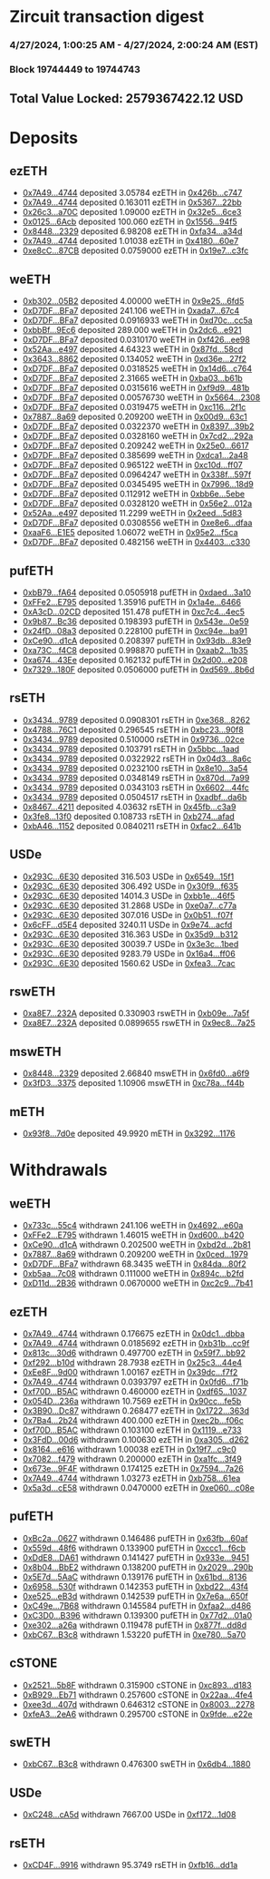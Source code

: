 # Zircuit transaction digest
### 4/27/2024, 1:00:25 AM - 4/27/2024, 2:00:24 AM (EST)
### Block 19744449 to 19744743

## Total Value Locked: 2579367422.12 USD

# Deposits
## ezETH
- [0x7A49...4744](https://etherscan.io/address/0x7A493Be5c2ce014cD049Bf178a1ac0Db1B434744) deposited 3.05784 ezETH in [0x426b...c747](https://etherscan.io/tx/0x7A493Be5c2ce014cD049Bf178a1ac0Db1B434744)
- [0x7A49...4744](https://etherscan.io/address/0x7A493Be5c2ce014cD049Bf178a1ac0Db1B434744) deposited 0.163011 ezETH in [0x5367...22bb](https://etherscan.io/tx/0x7A493Be5c2ce014cD049Bf178a1ac0Db1B434744)
- [0x26c3...a70C](https://etherscan.io/address/0x26c3775bAe48f9C06eCBF2AA80C9541bE550a70C) deposited 1.09000 ezETH in [0x32e5...6ce3](https://etherscan.io/tx/0x26c3775bAe48f9C06eCBF2AA80C9541bE550a70C)
- [0x0125...6Acb](https://etherscan.io/address/0x01254eb0A383597FeE35fDadA524B0995f5B6Acb) deposited 100.060 ezETH in [0x1556...94f5](https://etherscan.io/tx/0x01254eb0A383597FeE35fDadA524B0995f5B6Acb)
- [0x8448...2329](https://etherscan.io/address/0x8448374edb8f0622DA6d685Ae9caA84C9D272329) deposited 6.98208 ezETH in [0xfa34...a34d](https://etherscan.io/tx/0x8448374edb8f0622DA6d685Ae9caA84C9D272329)
- [0x7A49...4744](https://etherscan.io/address/0x7A493Be5c2ce014cD049Bf178a1ac0Db1B434744) deposited 1.01038 ezETH in [0x4180...60e7](https://etherscan.io/tx/0x7A493Be5c2ce014cD049Bf178a1ac0Db1B434744)
- [0xe8cC...87CB](https://etherscan.io/address/0xe8cC20658396795817114e8aD6005A9024cc87CB) deposited 0.0759000 ezETH in [0x19e7...c3fc](https://etherscan.io/tx/0xe8cC20658396795817114e8aD6005A9024cc87CB)
## weETH
- [0xb302...05B2](https://etherscan.io/address/0xb302954a55A90311d9300B6563d5b6c69cf705B2) deposited 4.00000 weETH in [0x9e25...6fd5](https://etherscan.io/tx/0xb302954a55A90311d9300B6563d5b6c69cf705B2)
- [0xD7DF...BFa7](https://etherscan.io/address/0xD7DF7E085214743530afF339aFC420c7c720BFa7) deposited 241.106 weETH in [0xada7...67c4](https://etherscan.io/tx/0xD7DF7E085214743530afF339aFC420c7c720BFa7)
- [0xD7DF...BFa7](https://etherscan.io/address/0xD7DF7E085214743530afF339aFC420c7c720BFa7) deposited 0.0916933 weETH in [0xd70c...cc5a](https://etherscan.io/tx/0xD7DF7E085214743530afF339aFC420c7c720BFa7)
- [0xbbBf...9Ec6](https://etherscan.io/address/0xbbBf04AAe21a04408A8B5e54D4030F8cD55c9Ec6) deposited 289.000 weETH in [0x2dc6...e921](https://etherscan.io/tx/0xbbBf04AAe21a04408A8B5e54D4030F8cD55c9Ec6)
- [0xD7DF...BFa7](https://etherscan.io/address/0xD7DF7E085214743530afF339aFC420c7c720BFa7) deposited 0.0310170 weETH in [0xf426...ee98](https://etherscan.io/tx/0xD7DF7E085214743530afF339aFC420c7c720BFa7)
- [0x52Aa...e497](https://etherscan.io/address/0x52Aa899454998Be5b000Ad077a46Bbe360F4e497) deposited 4.64323 weETH in [0x87fd...58cd](https://etherscan.io/tx/0x52Aa899454998Be5b000Ad077a46Bbe360F4e497)
- [0x3643...8862](https://etherscan.io/address/0x3643B21A3eb35288A89F590C63DFB832e2898862) deposited 0.134052 weETH in [0xd36e...27f2](https://etherscan.io/tx/0x3643B21A3eb35288A89F590C63DFB832e2898862)
- [0xD7DF...BFa7](https://etherscan.io/address/0xD7DF7E085214743530afF339aFC420c7c720BFa7) deposited 0.0318525 weETH in [0x14d6...c764](https://etherscan.io/tx/0xD7DF7E085214743530afF339aFC420c7c720BFa7)
- [0xD7DF...BFa7](https://etherscan.io/address/0xD7DF7E085214743530afF339aFC420c7c720BFa7) deposited 2.31665 weETH in [0xba03...b61b](https://etherscan.io/tx/0xD7DF7E085214743530afF339aFC420c7c720BFa7)
- [0xD7DF...BFa7](https://etherscan.io/address/0xD7DF7E085214743530afF339aFC420c7c720BFa7) deposited 0.0315616 weETH in [0xf9d9...481b](https://etherscan.io/tx/0xD7DF7E085214743530afF339aFC420c7c720BFa7)
- [0xD7DF...BFa7](https://etherscan.io/address/0xD7DF7E085214743530afF339aFC420c7c720BFa7) deposited 0.00576730 weETH in [0x5664...2308](https://etherscan.io/tx/0xD7DF7E085214743530afF339aFC420c7c720BFa7)
- [0xD7DF...BFa7](https://etherscan.io/address/0xD7DF7E085214743530afF339aFC420c7c720BFa7) deposited 0.0319475 weETH in [0xc116...2f1c](https://etherscan.io/tx/0xD7DF7E085214743530afF339aFC420c7c720BFa7)
- [0x7887...8a69](https://etherscan.io/address/0x7887ed3C599205C3B9e1cA73A6516E4109B88a69) deposited 0.209200 weETH in [0x00d9...63c1](https://etherscan.io/tx/0x7887ed3C599205C3B9e1cA73A6516E4109B88a69)
- [0xD7DF...BFa7](https://etherscan.io/address/0xD7DF7E085214743530afF339aFC420c7c720BFa7) deposited 0.0322370 weETH in [0x8397...39b2](https://etherscan.io/tx/0xD7DF7E085214743530afF339aFC420c7c720BFa7)
- [0xD7DF...BFa7](https://etherscan.io/address/0xD7DF7E085214743530afF339aFC420c7c720BFa7) deposited 0.0328160 weETH in [0x7cd2...292a](https://etherscan.io/tx/0xD7DF7E085214743530afF339aFC420c7c720BFa7)
- [0xD7DF...BFa7](https://etherscan.io/address/0xD7DF7E085214743530afF339aFC420c7c720BFa7) deposited 0.209242 weETH in [0x25e0...6617](https://etherscan.io/tx/0xD7DF7E085214743530afF339aFC420c7c720BFa7)
- [0xD7DF...BFa7](https://etherscan.io/address/0xD7DF7E085214743530afF339aFC420c7c720BFa7) deposited 0.385699 weETH in [0xdca1...2a48](https://etherscan.io/tx/0xD7DF7E085214743530afF339aFC420c7c720BFa7)
- [0xD7DF...BFa7](https://etherscan.io/address/0xD7DF7E085214743530afF339aFC420c7c720BFa7) deposited 0.965122 weETH in [0xc10d...ff07](https://etherscan.io/tx/0xD7DF7E085214743530afF339aFC420c7c720BFa7)
- [0xD7DF...BFa7](https://etherscan.io/address/0xD7DF7E085214743530afF339aFC420c7c720BFa7) deposited 0.0964247 weETH in [0x338f...597f](https://etherscan.io/tx/0xD7DF7E085214743530afF339aFC420c7c720BFa7)
- [0xD7DF...BFa7](https://etherscan.io/address/0xD7DF7E085214743530afF339aFC420c7c720BFa7) deposited 0.0345495 weETH in [0x7996...18d9](https://etherscan.io/tx/0xD7DF7E085214743530afF339aFC420c7c720BFa7)
- [0xD7DF...BFa7](https://etherscan.io/address/0xD7DF7E085214743530afF339aFC420c7c720BFa7) deposited 0.112912 weETH in [0xbb6e...5ebe](https://etherscan.io/tx/0xD7DF7E085214743530afF339aFC420c7c720BFa7)
- [0xD7DF...BFa7](https://etherscan.io/address/0xD7DF7E085214743530afF339aFC420c7c720BFa7) deposited 0.0328120 weETH in [0x56e2...012a](https://etherscan.io/tx/0xD7DF7E085214743530afF339aFC420c7c720BFa7)
- [0x52Aa...e497](https://etherscan.io/address/0x52Aa899454998Be5b000Ad077a46Bbe360F4e497) deposited 11.2299 weETH in [0x2eed...5d83](https://etherscan.io/tx/0x52Aa899454998Be5b000Ad077a46Bbe360F4e497)
- [0xD7DF...BFa7](https://etherscan.io/address/0xD7DF7E085214743530afF339aFC420c7c720BFa7) deposited 0.0308556 weETH in [0xe8e6...dfaa](https://etherscan.io/tx/0xD7DF7E085214743530afF339aFC420c7c720BFa7)
- [0xaaF6...E1E5](https://etherscan.io/address/0xaaF6bA11d4A0e3812e76F97Ee0149271c33AE1E5) deposited 1.06072 weETH in [0x95e2...f5ca](https://etherscan.io/tx/0xaaF6bA11d4A0e3812e76F97Ee0149271c33AE1E5)
- [0xD7DF...BFa7](https://etherscan.io/address/0xD7DF7E085214743530afF339aFC420c7c720BFa7) deposited 0.482156 weETH in [0x4403...c330](https://etherscan.io/tx/0xD7DF7E085214743530afF339aFC420c7c720BFa7)
## pufETH
- [0xbB79...fA64](https://etherscan.io/address/0xbB79E9874c36609bDCecD4a644822FbA8431fA64) deposited 0.0505918 pufETH in [0xdaed...3a10](https://etherscan.io/tx/0xbB79E9874c36609bDCecD4a644822FbA8431fA64)
- [0xFFe2...E795](https://etherscan.io/address/0xFFe27CaaD927f286e4871ea183d16688424aE795) deposited 1.35916 pufETH in [0x1a4e...6466](https://etherscan.io/tx/0xFFe27CaaD927f286e4871ea183d16688424aE795)
- [0xA3cD...02CD](https://etherscan.io/address/0xA3cD31949438e49Ff7411A23AA844a9Ffe8D02CD) deposited 151.478 pufETH in [0xc7c4...4ec5](https://etherscan.io/tx/0xA3cD31949438e49Ff7411A23AA844a9Ffe8D02CD)
- [0x9b87...Bc36](https://etherscan.io/address/0x9b87231eC7D8e635757bb987Fa873b6281CaBc36) deposited 0.198393 pufETH in [0x543e...0e59](https://etherscan.io/tx/0x9b87231eC7D8e635757bb987Fa873b6281CaBc36)
- [0x24fD...08a3](https://etherscan.io/address/0x24fDa851D264fd96C889c8D827C5714BdCFF08a3) deposited 0.228100 pufETH in [0xc94e...ba91](https://etherscan.io/tx/0x24fDa851D264fd96C889c8D827C5714BdCFF08a3)
- [0xCe90...d1cA](https://etherscan.io/address/0xCe90B92ED6db38C6F068e410E56e36BE366dd1cA) deposited 0.208397 pufETH in [0x93db...83e9](https://etherscan.io/tx/0xCe90B92ED6db38C6F068e410E56e36BE366dd1cA)
- [0xa73C...f4C8](https://etherscan.io/address/0xa73C5c9D69c5A773Cd46e54472D6f2cBc898f4C8) deposited 0.998870 pufETH in [0xaab2...1b35](https://etherscan.io/tx/0xa73C5c9D69c5A773Cd46e54472D6f2cBc898f4C8)
- [0xa674...43Ee](https://etherscan.io/address/0xa674Ca76D47beAaEc79ad44ED8043CB796F343Ee) deposited 0.162132 pufETH in [0x2d00...e208](https://etherscan.io/tx/0xa674Ca76D47beAaEc79ad44ED8043CB796F343Ee)
- [0x7329...180F](https://etherscan.io/address/0x732992Da3595EAc8C96037DAFB2f14d85103180F) deposited 0.0506000 pufETH in [0xd569...8b6d](https://etherscan.io/tx/0x732992Da3595EAc8C96037DAFB2f14d85103180F)
## rsETH
- [0x3434...9789](https://etherscan.io/address/0x34349c5569e7B846c3558961552D2202760A9789) deposited 0.0908301 rsETH in [0xe368...8262](https://etherscan.io/tx/0x34349c5569e7B846c3558961552D2202760A9789)
- [0x4788...76C1](https://etherscan.io/address/0x4788E7d9f340D284F25608A230789E6Dc43676C1) deposited 0.296545 rsETH in [0xbc23...90f8](https://etherscan.io/tx/0x4788E7d9f340D284F25608A230789E6Dc43676C1)
- [0x3434...9789](https://etherscan.io/address/0x34349c5569e7B846c3558961552D2202760A9789) deposited 0.510000 rsETH in [0x9736...02ce](https://etherscan.io/tx/0x34349c5569e7B846c3558961552D2202760A9789)
- [0x3434...9789](https://etherscan.io/address/0x34349c5569e7B846c3558961552D2202760A9789) deposited 0.103791 rsETH in [0x5bbc...1aad](https://etherscan.io/tx/0x34349c5569e7B846c3558961552D2202760A9789)
- [0x3434...9789](https://etherscan.io/address/0x34349c5569e7B846c3558961552D2202760A9789) deposited 0.0322922 rsETH in [0x04d3...8a6c](https://etherscan.io/tx/0x34349c5569e7B846c3558961552D2202760A9789)
- [0x3434...9789](https://etherscan.io/address/0x34349c5569e7B846c3558961552D2202760A9789) deposited 0.0232100 rsETH in [0x8e10...3a54](https://etherscan.io/tx/0x34349c5569e7B846c3558961552D2202760A9789)
- [0x3434...9789](https://etherscan.io/address/0x34349c5569e7B846c3558961552D2202760A9789) deposited 0.0348149 rsETH in [0x870d...7a99](https://etherscan.io/tx/0x34349c5569e7B846c3558961552D2202760A9789)
- [0x3434...9789](https://etherscan.io/address/0x34349c5569e7B846c3558961552D2202760A9789) deposited 0.0343103 rsETH in [0x6602...44fc](https://etherscan.io/tx/0x34349c5569e7B846c3558961552D2202760A9789)
- [0x3434...9789](https://etherscan.io/address/0x34349c5569e7B846c3558961552D2202760A9789) deposited 0.0504517 rsETH in [0xadbf...da6b](https://etherscan.io/tx/0x34349c5569e7B846c3558961552D2202760A9789)
- [0x8467...4211](https://etherscan.io/address/0x84674aA65cc7734f12b690cE46aeC1027B434211) deposited 4.03632 rsETH in [0x45fb...c3a9](https://etherscan.io/tx/0x84674aA65cc7734f12b690cE46aeC1027B434211)
- [0x3fe8...13f0](https://etherscan.io/address/0x3fe8Ca5AFDf6C661547d4db5EEE5Ff87893B13f0) deposited 0.108733 rsETH in [0xb274...afad](https://etherscan.io/tx/0x3fe8Ca5AFDf6C661547d4db5EEE5Ff87893B13f0)
- [0xbA46...1152](https://etherscan.io/address/0xbA462CD59906aCc1bCc4847d34E0CA89e6041152) deposited 0.0840211 rsETH in [0xfac2...641b](https://etherscan.io/tx/0xbA462CD59906aCc1bCc4847d34E0CA89e6041152)
## USDe
- [0x293C...6E30](https://etherscan.io/address/0x293C6937D8D82e05B01335F7B33FBA0c8e256E30) deposited 316.503 USDe in [0x6549...15f1](https://etherscan.io/tx/0x293C6937D8D82e05B01335F7B33FBA0c8e256E30)
- [0x293C...6E30](https://etherscan.io/address/0x293C6937D8D82e05B01335F7B33FBA0c8e256E30) deposited 306.492 USDe in [0x30f9...f635](https://etherscan.io/tx/0x293C6937D8D82e05B01335F7B33FBA0c8e256E30)
- [0x293C...6E30](https://etherscan.io/address/0x293C6937D8D82e05B01335F7B33FBA0c8e256E30) deposited 14014.3 USDe in [0xbb1e...46f5](https://etherscan.io/tx/0x293C6937D8D82e05B01335F7B33FBA0c8e256E30)
- [0x293C...6E30](https://etherscan.io/address/0x293C6937D8D82e05B01335F7B33FBA0c8e256E30) deposited 31.2868 USDe in [0xe0a7...c77a](https://etherscan.io/tx/0x293C6937D8D82e05B01335F7B33FBA0c8e256E30)
- [0x293C...6E30](https://etherscan.io/address/0x293C6937D8D82e05B01335F7B33FBA0c8e256E30) deposited 307.016 USDe in [0x0b51...f07f](https://etherscan.io/tx/0x293C6937D8D82e05B01335F7B33FBA0c8e256E30)
- [0x6cFF...d5E4](https://etherscan.io/address/0x6cFF644ED4af3493B4C514D759b863Da95acd5E4) deposited 3240.11 USDe in [0x9e74...acfd](https://etherscan.io/tx/0x6cFF644ED4af3493B4C514D759b863Da95acd5E4)
- [0x293C...6E30](https://etherscan.io/address/0x293C6937D8D82e05B01335F7B33FBA0c8e256E30) deposited 316.363 USDe in [0x35d9...b312](https://etherscan.io/tx/0x293C6937D8D82e05B01335F7B33FBA0c8e256E30)
- [0x293C...6E30](https://etherscan.io/address/0x293C6937D8D82e05B01335F7B33FBA0c8e256E30) deposited 30039.7 USDe in [0x3e3c...1bed](https://etherscan.io/tx/0x293C6937D8D82e05B01335F7B33FBA0c8e256E30)
- [0x293C...6E30](https://etherscan.io/address/0x293C6937D8D82e05B01335F7B33FBA0c8e256E30) deposited 9283.79 USDe in [0x16a4...ff06](https://etherscan.io/tx/0x293C6937D8D82e05B01335F7B33FBA0c8e256E30)
- [0x293C...6E30](https://etherscan.io/address/0x293C6937D8D82e05B01335F7B33FBA0c8e256E30) deposited 1560.62 USDe in [0xfea3...7cac](https://etherscan.io/tx/0x293C6937D8D82e05B01335F7B33FBA0c8e256E30)
## rswETH
- [0xa8E7...232A](https://etherscan.io/address/0xa8E7a4e45C5B4d1AbFDb25c3175b15ff25bb232A) deposited 0.330903 rswETH in [0xb09e...7a5f](https://etherscan.io/tx/0xa8E7a4e45C5B4d1AbFDb25c3175b15ff25bb232A)
- [0xa8E7...232A](https://etherscan.io/address/0xa8E7a4e45C5B4d1AbFDb25c3175b15ff25bb232A) deposited 0.0899655 rswETH in [0x9ec8...7a25](https://etherscan.io/tx/0xa8E7a4e45C5B4d1AbFDb25c3175b15ff25bb232A)
## mswETH
- [0x8448...2329](https://etherscan.io/address/0x8448374edb8f0622DA6d685Ae9caA84C9D272329) deposited 2.66840 mswETH in [0x6fd0...a6f9](https://etherscan.io/tx/0x8448374edb8f0622DA6d685Ae9caA84C9D272329)
- [0x3fD3...3375](https://etherscan.io/address/0x3fD3B1B88eC98c69F4b5D82cbdb5AbF25e473375) deposited 1.10906 mswETH in [0xc78a...f44b](https://etherscan.io/tx/0x3fD3B1B88eC98c69F4b5D82cbdb5AbF25e473375)
## mETH
- [0x93f8...7d0e](https://etherscan.io/address/0x93f87bdCFF281708B49909c288E8a0Bdf8097d0e) deposited 49.9920 mETH in [0x3292...1176](https://etherscan.io/tx/0x93f87bdCFF281708B49909c288E8a0Bdf8097d0e)
# Withdrawals
## weETH
- [0x733c...55c4](https://etherscan.io/address/0x733c33339684F38C8aADA0434751611e168255c4) withdrawn 241.106 weETH in [0x4692...e60a](https://etherscan.io/tx/0x733c33339684F38C8aADA0434751611e168255c4)
- [0xFFe2...E795](https://etherscan.io/address/0xFFe27CaaD927f286e4871ea183d16688424aE795) withdrawn 1.46015 weETH in [0xd600...b420](https://etherscan.io/tx/0xFFe27CaaD927f286e4871ea183d16688424aE795)
- [0xCe90...d1cA](https://etherscan.io/address/0xCe90B92ED6db38C6F068e410E56e36BE366dd1cA) withdrawn 0.202500 weETH in [0xbd2d...2b81](https://etherscan.io/tx/0xCe90B92ED6db38C6F068e410E56e36BE366dd1cA)
- [0x7887...8a69](https://etherscan.io/address/0x7887ed3C599205C3B9e1cA73A6516E4109B88a69) withdrawn 0.209200 weETH in [0x0ced...1979](https://etherscan.io/tx/0x7887ed3C599205C3B9e1cA73A6516E4109B88a69)
- [0xD7DF...BFa7](https://etherscan.io/address/0xD7DF7E085214743530afF339aFC420c7c720BFa7) withdrawn 68.3435 weETH in [0x84da...80f2](https://etherscan.io/tx/0xD7DF7E085214743530afF339aFC420c7c720BFa7)
- [0xb5aa...7c08](https://etherscan.io/address/0xb5aa89b6Ba8901C33B27110c5EF5660B48127c08) withdrawn 0.111000 weETH in [0x894c...b2fd](https://etherscan.io/tx/0xb5aa89b6Ba8901C33B27110c5EF5660B48127c08)
- [0xD11d...2B36](https://etherscan.io/address/0xD11dA2eDe427dfE8513c2005606dC5794a052B36) withdrawn 0.0670000 weETH in [0xc2c9...7b41](https://etherscan.io/tx/0xD11dA2eDe427dfE8513c2005606dC5794a052B36)
## ezETH
- [0x7A49...4744](https://etherscan.io/address/0x7A493Be5c2ce014cD049Bf178a1ac0Db1B434744) withdrawn 0.176675 ezETH in [0x0dc1...dbba](https://etherscan.io/tx/0x7A493Be5c2ce014cD049Bf178a1ac0Db1B434744)
- [0x7A49...4744](https://etherscan.io/address/0x7A493Be5c2ce014cD049Bf178a1ac0Db1B434744) withdrawn 0.0185692 ezETH in [0xb31b...cc9f](https://etherscan.io/tx/0x7A493Be5c2ce014cD049Bf178a1ac0Db1B434744)
- [0x813c...30d6](https://etherscan.io/address/0x813ccDe80f7d2583c6Ac02fCd961d3b2B3Cd30d6) withdrawn 0.497700 ezETH in [0x59f7...bb92](https://etherscan.io/tx/0x813ccDe80f7d2583c6Ac02fCd961d3b2B3Cd30d6)
- [0xf292...b10d](https://etherscan.io/address/0xf29282983873A314Ce941CaECDFC101cbF49b10d) withdrawn 28.7938 ezETH in [0x25c3...44e4](https://etherscan.io/tx/0xf29282983873A314Ce941CaECDFC101cbF49b10d)
- [0xEe8F...9d00](https://etherscan.io/address/0xEe8Fe52f5e765472B035578B538633de7e299d00) withdrawn 1.00167 ezETH in [0x39dc...f7f2](https://etherscan.io/tx/0xEe8Fe52f5e765472B035578B538633de7e299d00)
- [0x7A49...4744](https://etherscan.io/address/0x7A493Be5c2ce014cD049Bf178a1ac0Db1B434744) withdrawn 0.0393797 ezETH in [0x0fd6...f71b](https://etherscan.io/tx/0x7A493Be5c2ce014cD049Bf178a1ac0Db1B434744)
- [0xf70D...B5AC](https://etherscan.io/address/0xf70D10624d08C53D7E7F5Dc8Ea6D57E521e4B5AC) withdrawn 0.460000 ezETH in [0xdf65...1037](https://etherscan.io/tx/0xf70D10624d08C53D7E7F5Dc8Ea6D57E521e4B5AC)
- [0x054D...236a](https://etherscan.io/address/0x054D7c65914eD2bB12570faDf90658153746236a) withdrawn 10.7569 ezETH in [0x90cc...fe5b](https://etherscan.io/tx/0x054D7c65914eD2bB12570faDf90658153746236a)
- [0x3B90...Dc87](https://etherscan.io/address/0x3B9088F33DD1418EDDcD90E6a1D6d0Df1054Dc87) withdrawn 0.268477 ezETH in [0x1722...363d](https://etherscan.io/tx/0x3B9088F33DD1418EDDcD90E6a1D6d0Df1054Dc87)
- [0x7Ba4...2b24](https://etherscan.io/address/0x7Ba4f777c211cd87CE003Eb312E2a0E0c1152b24) withdrawn 400.000 ezETH in [0xec2b...f06c](https://etherscan.io/tx/0x7Ba4f777c211cd87CE003Eb312E2a0E0c1152b24)
- [0xf70D...B5AC](https://etherscan.io/address/0xf70D10624d08C53D7E7F5Dc8Ea6D57E521e4B5AC) withdrawn 0.103100 ezETH in [0x1119...e733](https://etherscan.io/tx/0xf70D10624d08C53D7E7F5Dc8Ea6D57E521e4B5AC)
- [0x3FdD...00d6](https://etherscan.io/address/0x3FdD5443eEf40A30ad835A88380d73C29C8e00d6) withdrawn 0.100630 ezETH in [0xa305...d262](https://etherscan.io/tx/0x3FdD5443eEf40A30ad835A88380d73C29C8e00d6)
- [0x8164...e616](https://etherscan.io/address/0x816407Af2c27bd228a58E8c97f29d79cEc47e616) withdrawn 1.00038 ezETH in [0x19f7...c9c0](https://etherscan.io/tx/0x816407Af2c27bd228a58E8c97f29d79cEc47e616)
- [0x7082...f479](https://etherscan.io/address/0x70828DF613dF170ed2924450ac1107814b31f479) withdrawn 0.200000 ezETH in [0xa1fc...3f49](https://etherscan.io/tx/0x70828DF613dF170ed2924450ac1107814b31f479)
- [0x673e...9F4F](https://etherscan.io/address/0x673e8C55419aA4eD049B3336DeA74cDef3c49F4F) withdrawn 0.174125 ezETH in [0x7594...7a26](https://etherscan.io/tx/0x673e8C55419aA4eD049B3336DeA74cDef3c49F4F)
- [0x7A49...4744](https://etherscan.io/address/0x7A493Be5c2ce014cD049Bf178a1ac0Db1B434744) withdrawn 1.03273 ezETH in [0xb758...61ea](https://etherscan.io/tx/0x7A493Be5c2ce014cD049Bf178a1ac0Db1B434744)
- [0x5a3d...cE58](https://etherscan.io/address/0x5a3d751D27F6d75b7bd94fda80B8224E42d9cE58) withdrawn 0.0470000 ezETH in [0xe060...c08e](https://etherscan.io/tx/0x5a3d751D27F6d75b7bd94fda80B8224E42d9cE58)
## pufETH
- [0xBc2a...0627](https://etherscan.io/address/0xBc2afF3c7100398036f24d781D9B153E37aF0627) withdrawn 0.146486 pufETH in [0x63fb...60af](https://etherscan.io/tx/0xBc2afF3c7100398036f24d781D9B153E37aF0627)
- [0x559d...48f6](https://etherscan.io/address/0x559d7388F605067A12c29BbDB3660A9E1f9c48f6) withdrawn 0.133900 pufETH in [0xccc1...f6cb](https://etherscan.io/tx/0x559d7388F605067A12c29BbDB3660A9E1f9c48f6)
- [0xDdE8...DA61](https://etherscan.io/address/0xDdE88d2B31b497056bd29A8Aa01e1a76D7F2DA61) withdrawn 0.141427 pufETH in [0x933e...9451](https://etherscan.io/tx/0xDdE88d2B31b497056bd29A8Aa01e1a76D7F2DA61)
- [0x8b04...BbE2](https://etherscan.io/address/0x8b0401820b22567dB77F682e5CD2F013d68CBbE2) withdrawn 0.138200 pufETH in [0x2029...290b](https://etherscan.io/tx/0x8b0401820b22567dB77F682e5CD2F013d68CBbE2)
- [0x5E7d...5AaC](https://etherscan.io/address/0x5E7d10e3b5Ee2ABBD0caDF6B5580381acB4a5AaC) withdrawn 0.139176 pufETH in [0x61bd...8136](https://etherscan.io/tx/0x5E7d10e3b5Ee2ABBD0caDF6B5580381acB4a5AaC)
- [0x6958...530f](https://etherscan.io/address/0x695832436419ABeE00e6112995399848c13C530f) withdrawn 0.142353 pufETH in [0xbd22...43f4](https://etherscan.io/tx/0x695832436419ABeE00e6112995399848c13C530f)
- [0xe525...eB3d](https://etherscan.io/address/0xe5255C38b4De10A50289b3CB6d9883cF19c3eB3d) withdrawn 0.142539 pufETH in [0x7e6a...650f](https://etherscan.io/tx/0xe5255C38b4De10A50289b3CB6d9883cF19c3eB3d)
- [0xC49e...7B68](https://etherscan.io/address/0xC49e257be9C0FCe9FAC5f7BBFe68416C89977B68) withdrawn 0.145584 pufETH in [0xfaa2...d486](https://etherscan.io/tx/0xC49e257be9C0FCe9FAC5f7BBFe68416C89977B68)
- [0xC3D0...B396](https://etherscan.io/address/0xC3D0AFAE26B4635d6816E31B62163877E65BB396) withdrawn 0.139300 pufETH in [0x77d2...01a0](https://etherscan.io/tx/0xC3D0AFAE26B4635d6816E31B62163877E65BB396)
- [0xe302...a26a](https://etherscan.io/address/0xe30292b4d8f04b029b69F473d2B57Cde3DCfa26a) withdrawn 0.119478 pufETH in [0x877f...dd8d](https://etherscan.io/tx/0xe30292b4d8f04b029b69F473d2B57Cde3DCfa26a)
- [0xbC67...B3c8](https://etherscan.io/address/0xbC67c78D5c59077b9fF75B033A39Be1d161fB3c8) withdrawn 1.53220 pufETH in [0xe780...5a70](https://etherscan.io/tx/0xbC67c78D5c59077b9fF75B033A39Be1d161fB3c8)
## cSTONE
- [0x2521...5b8F](https://etherscan.io/address/0x252156581fef75a4e8ebe444e3ff4e53898b5b8F) withdrawn 0.315900 cSTONE in [0xc893...d183](https://etherscan.io/tx/0x252156581fef75a4e8ebe444e3ff4e53898b5b8F)
- [0xB929...Eb71](https://etherscan.io/address/0xB9295F4468c22D5FDD718131b747fB2Fc7eeEb71) withdrawn 0.257600 cSTONE in [0x22aa...4fe4](https://etherscan.io/tx/0xB9295F4468c22D5FDD718131b747fB2Fc7eeEb71)
- [0xee3d...407d](https://etherscan.io/address/0xee3deCff4F4760128Ee9Cc835d0e43496341407d) withdrawn 0.646312 cSTONE in [0x8003...2278](https://etherscan.io/tx/0xee3deCff4F4760128Ee9Cc835d0e43496341407d)
- [0xfeA3...2eA6](https://etherscan.io/address/0xfeA387aE329A12C7Ea1Ed651c1C9Ec28D4192eA6) withdrawn 0.295700 cSTONE in [0x9fde...e22e](https://etherscan.io/tx/0xfeA387aE329A12C7Ea1Ed651c1C9Ec28D4192eA6)
## swETH
- [0xbC67...B3c8](https://etherscan.io/address/0xbC67c78D5c59077b9fF75B033A39Be1d161fB3c8) withdrawn 0.476300 swETH in [0x6db4...1880](https://etherscan.io/tx/0xbC67c78D5c59077b9fF75B033A39Be1d161fB3c8)
## USDe
- [0xC248...cA5d](https://etherscan.io/address/0xC248dEd8B363D0B195b44F21536a53035cF8cA5d) withdrawn 7667.00 USDe in [0xf172...1d08](https://etherscan.io/tx/0xC248dEd8B363D0B195b44F21536a53035cF8cA5d)
## rsETH
- [0xCD4F...9916](https://etherscan.io/address/0xCD4F38D5F5d71a2dAac841f2c68721a96AD09916) withdrawn 95.3749 rsETH in [0xfb16...dd1a](https://etherscan.io/tx/0xCD4F38D5F5d71a2dAac841f2c68721a96AD09916)

